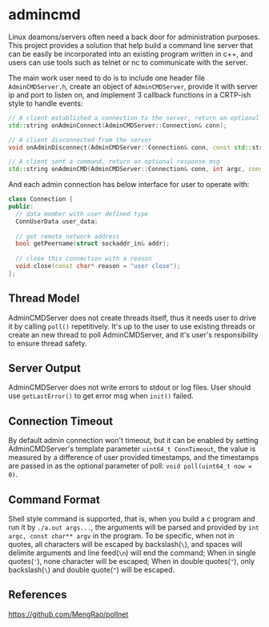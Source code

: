 # admincmd
Linux deamons/servers often need a back door for administration purposes. This project provides a solution that help build a command line server that can be easily be incorporated into an existing program written in c++, and users can use tools such as telnet or nc to communicate with the server.

The main work user need to do is to include one header file `AdminCMDServer.h`, create an object of `AdminCMDServer`, provide it with server ip and port to listen on, and implement 3 callback functions in a CRTP-ish style to handle events:

```c++
// A client established a connection to the server, return an optional welcome msg
std::string onAdminConnect(AdminCMDServer::Connection& conn);

// A client disconnected from the server
void onAdminDisconnect(AdminCMDServer::Connection& conn, const std::string& error);

// A client sent a command, return an optional response msg
std::string onAdminCMD(AdminCMDServer::Connection& conn, int argc, const char** argv);
```
And each admin connection has below interface for user to operate with:

```c++
class Connection {
public:
  // data member with user defined type
  ConnUserData user_data;
  
  // get remote network address
  bool getPeername(struct sockaddr_in& addr);
  
  // close this connection with a reason
  void close(const char* reason = "user close");
};
```

## Thread Model
AdminCMDServer does not create threads itself, thus it needs user to drive it by calling `poll()` repetitively. It's up to the user to use existing threads or create an new thread to poll AdminCMDServer, and it's user's responsibility to ensure thread safety.

## Server Output
AdminCMDServer does not write errors to stdout or log files. User should use `getLastError()` to get error msg when `init()` failed.

## Connection Timeout
By default admin connection won't timeout, but it can be enabled by setting AdminCMDServer's template parameter `uint64_t ConnTimeout`,
the value is measured by a difference of user provided timestamps, and the timestamps are passed in as the optional parameter of poll: `void poll(uint64_t now = 0)`.

## Command Format
Shell style command is supported, that is, when you build a c program and run it by `./a.out args...`, the arguments will be parsed and provided by `int argc, const char** argv` in the program. To be specific, when not in quotes, all characters will be escaped by backslash(`\`), and spaces will delimite arguments and line feed(`\n`) will end the command; When in single quotes(`'`), none character will be escaped; When in double quotes(`"`), only backslash(`\`) and double quote(`"`) will be escaped.

## References
https://github.com/MengRao/pollnet
